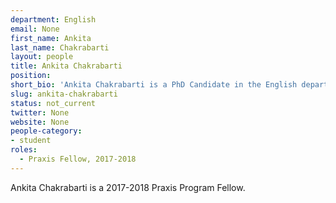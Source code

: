 ```yaml
---
department: English
email: None
first_name: Ankita
last_name: Chakrabarti
layout: people
title: Ankita Chakrabarti
position:
short_bio: 'Ankita Chakrabarti is a PhD Candidate in the English department with research interests in contemporary world literature and postcolonial theory and is a Praxis Fellow for 2017-18.'
slug: ankita-chakrabarti
status: not_current
twitter: None
website: None
people-category:
- student
roles:
  - Praxis Fellow, 2017-2018
---
```

Ankita Chakrabarti is a 2017-2018 Praxis Program Fellow.